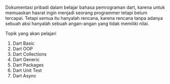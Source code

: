 Dokumentasi pribadi dalam belajar bahasa pemrograman dart, karena untuk memuaskan hasrat ingin menjadi seorang programmer tetapi belum tercapai. Tetapi semua itu hanyalah rencana, karena rencana tanpa adanya sebuah aksi hanyalah sebuah angan-angan yang tidak memiliki nilai.

Topik yang akan pelajari
1. Dart Basic
2. Dart OOP
3. Dart Collections
4. Dart Generic
5. Dart Packages
6. Dart Unit Test
7. Dart Async
